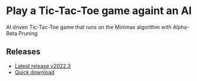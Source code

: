 # Play a Tic-Tac-Toe game againt an AI
AI driven Tic-Tac-Toe game that runs on the Minimax algorithm with Alpha-Beta Pruning



## Releases

- [Latest release v2022.3](https://github.com/Tsu-HaoLiu/AI-tictactoe/releases/tag/v2022.3)
- [Quick download](https://github.com/Tsu-HaoLiu/AI-tictactoe/releases/download/v2022.3/tictactoe.exe)

